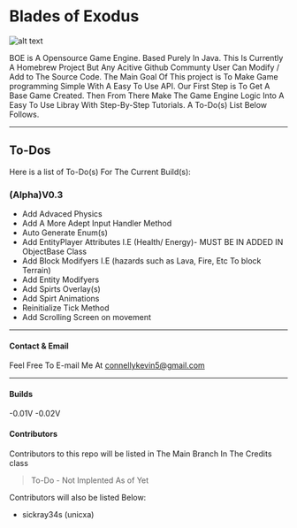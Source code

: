  # Blades of Exodus
 
 
![alt text](https://unicxa.github.io/BOE.gif)


BOE is A Opensource Game Engine. Based Purely In Java.
This Is Currently A Homebrew Project But Any Acitive Github Communty User Can Modify / Add to The Source Code. The Main Goal Of This project is To Make Game programming Simple With A Easy To Use API. Our First Step is To Get A Base Game Created. Then From There Make The Game Engine Logic Into A Easy To Use Libray With Step-By-Step Tutorials. A To-Do(s) List Below Follows. 

----
## To-Dos
Here is a list of To-Do(s) For The Current Build(s):
  ### (Alpha)V0.3
   - Add Advaced Physics
   - Add A More Adept Input Handler Method
   - Auto Generate Enum(s)
   - Add EntityPlayer Attributes I.E (Health/ Energy)- MUST BE IN ADDED IN ObjectBase Class
   - Add Block Modifyers I.E (hazards such as Lava, Fire, Etc To block Terrain)
   - Add Entity Modifyers 
   - Add Spirts Overlay(s) 
   - Add Spirt Animations
   - Reinitialize  Tick Method
   - Add Scrolling Screen  on movement 
 ---
#### Contact & Email
Feel Free To E-mail Me At connellykevin5@gmail.com

---
#### Builds
-0.01V
-0.02V


#### Contributors 
 Contributors to this repo will be listed in The Main Branch In The Credits class
 > To-Do - Not Implented As of Yet

Contributors will also be listed Below:
 - sickray34s (unicxa)



